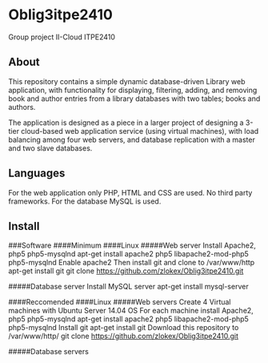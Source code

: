# Oblig3itpe2410
Group project II-Cloud ITPE2410

## About
This repository contains a simple dynamic database-driven Library web application, with functionality for displaying, filtering, adding, and removing book and author entries from a library databases with two tables; books and authors.

The application is designed as a piece in a larger project of designing a 3-tier cloud-based web application service (using virtual machines), with load balancing among four web servers, and database replication with a master and two slave databases.

## Languages
For the web application only PHP, HTML and CSS are used. No third party frameworks. For the database MySQL is used.

## Install
###Software
####Minimum
####Linux
#####Web server
Install Apache2, php5 php5-mysqlnd
apt-get install apache2 php5 libapache2-mod-php5 php5-mysqlnd
Enable apache2
Then install git and clone to /var/www/http
apt-get install git
git clone https://github.com/zlokex/Oblig3itpe2410.git

#####Database server
Install MySQL server
apt-get install mysql-server

####Reccomended
####Linux
#####Web servers
Create 4 Virtual machines with Ubuntu Server 14.04 OS
For each machine install Apache2, php5 php5-mysqlnd
apt-get install apache2 php5 libapache2-mod-php5 php5-mysqlnd
Install git
apt-get install git
Download this repository to /var/www/http/
git clone https://github.com/zlokex/Oblig3itpe2410.git

#####Database servers
